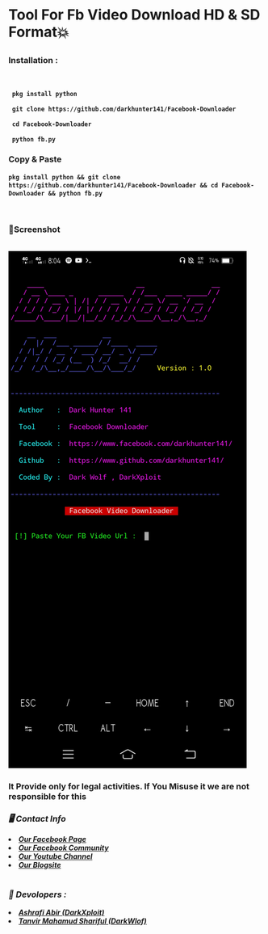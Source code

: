 <b><h1> Tool For Fb Video Download HD & SD Format💥
</h1><b>

<h3><b>Installation : </b></h3>
<br>










```
 pkg install python
```
```
 git clone https://github.com/darkhunter141/Facebook-Downloader
```
```
 cd Facebook-Downloader
```
```
 python fb.py
```
<h3><b>Copy & Paste</b></h3>

```
pkg install python && git clone https://github.com/darkhunter141/Facebook-Downloader && cd Facebook-Downloader && python fb.py
```
<br>
<h3><b>📸Screenshot</b></h3>
<br>
<img src="https://raw.githubusercontent.com/darkhunter141/Facebook-Downloader/main/Screenshot_20210525_080407.jpg">
<br>
<h3> It Provide only for legal activities. If You Misuse it we are not responsible for this</h3>
<h3><b><i>🖥️ Contact Info </i></b></h3>
<li>  <i><a href="https://www.facebook.com/darkhunter141/">Our Facebook Page </a></i></li>
<li>  <i><a href="https://www.facebook.com/groups/428641821766559/?ref=share">Our Facebook Community</a></i></li>
<li>  <i><a href="https://youtube.com/channel/UCkSB55ezk_2vPVwoqmPVZwg">Our Youtube Channel</a></i></li>
<li>  <i><a href="https://darkhunt3r141.blogspot.com/?m=1">Our Blogsite</a></i></li>

<br>
<h3><b><i>🤠 Devolopers :</i></b></h3>
<li> <i><a href="https://www.facebook.com/ashrafiabir04">Ashrafi Abir (DarkXploit)</a></i></li>
<li>  <i><a href="https://www.facebook.com/tanvirmahamud.shariful.3">Tanvir Mahamud Shariful (DarkWlof)</a></i></li>
